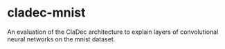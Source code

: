 # cladec-mnist
An evaluation of the ClaDec architecture to explain layers of convolutional neural networks on the mnist dataset.
